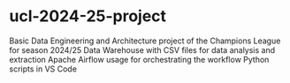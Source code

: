 # ucl-2024-25-project
Basic Data Engineering and Architecture project of the Champions League for season 2024/25
Data Warehouse with CSV files for data analysis and extraction
Apache Airflow usage for orchestrating the workflow 
Python scripts in VS Code
